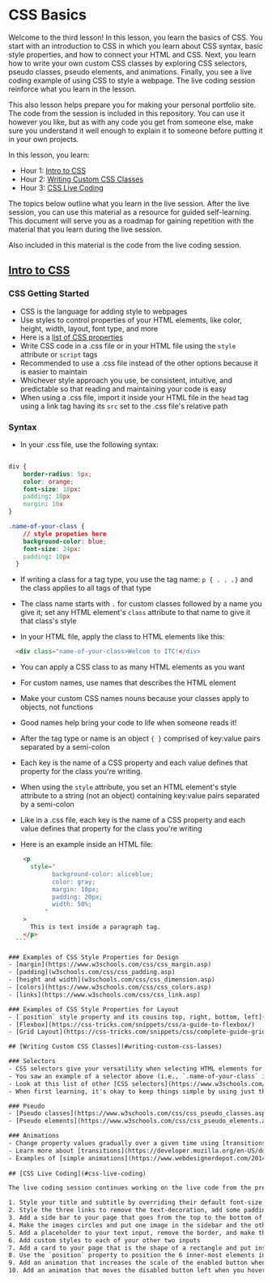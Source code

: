 # CSS Basics  

Welcome to the third lesson! In this lesson, you learn the basics of CSS. You start with an introduction to CSS in which you learn about CSS syntax, basic style properties, and how to connect your HTML and CSS. Next, you learn how to write your own custom CSS classes by exploring CSS selectors, pseudo classes, pseudo elements, and animations. Finally, you see a live coding example of using CSS to style a webpage. The live coding session reinforce what you learn in the lesson. 

This also lesson helps prepare you for making your personal portfolio site. The code from the session is included in this repository. You can use it however you like, but as with any code you get from someone else, make sure you understand it well enough to explain it to someone before putting it in your own projects.  

In this lesson, you learn:  

- Hour 1: [Intro to CSS](#intro-to-css)    
- Hour 2: [Writing Custom CSS Classes](#writing-custom-css-lasses)   
- Hour 3: [CSS Live Coding](#css-live-coding)  

The topics below outline what you learn in the live session. After the live session, you can use this material as a resource for guided self-learning. This document will serve you as a roadmap for gaining repetition with the material that you learn during the live session.   

Also included in this material is the code from the live coding session.  

## [Intro to CSS](#intro-to-css)  

  ### CSS Getting Started
  
  - CSS is the language for adding style to webpages  
  - Use styles to control properties of your HTML elements, like color, height, width, layout, font type, and more
  - Here is a [list of CSS properties](https://www.w3schools.com/cssref/)  
  - Write CSS code in a .css file or in your HTML file using the `style` attribute or `script` tags  
  - Recommended to use a .css file instead of the other options because it is easier to maintain  
  - Whichever style approach you use, be consistent, intuitive, and predictable so that reading and maintaining your code is easy  
  - When using a .css file, import it inside your HTML file in the `head` tag using a link tag having its `src` set to the .css file's relative path  
  
  ### Syntax
  
  - In your .css file, use the following syntax:
  
  ```css
  
  div {
      border-radius: 5px;
      color: orange;
      font-size: 18px:
      padding: 10px
      margin: 10x
  }
  
  .name-of-your-class {
      // style propeties here
      background-color: blue;
      font-size: 24px:
      padding: 10px
    }
  ```
  - If writing a class for a tag type, you use the tag name: `p { . . .}` and the class applies to all tags of that type
  - The class name starts with `.` for custom classes followed by a name you give it; set any HTML element's `class` attribute to that name to give it that class's style     
  
  - In your HTML file, apply the class to HTML elements like this:
  
  ```html
    <div class="name-of-your-class>Welcom to ITC!</div>
  ```
  - You can apply a CSS class to as many HTML elements as you want  
  - For custom names, use names that describes the HTML element 
  - Make your custom CSS names nouns because your classes apply to objects, not functions  
  - Good names help bring your code to life when someone reads it!  
  - After the tag type or name is an object `{ }` comprised of key:value pairs separated by a semi-colon   
  - Each key is the name of a CSS property and each value defines that property for the class you're writing. 
  
  - When using the `style` attribute, you set an HTML element's style attribute to a string (not an object) containing key:value pairs separated by a semi-colon  
  - Like in a .css file, each key is the name of a CSS property and each value defines that property for the class you're writing  
  - Here is an example inside an HTML file:
  
  ```html
      <p
        style="
              background-color: aliceblue;
              color: gray;
              margin: 10px;
              padding: 20px;
              width: 50%;
            "
      >
        This is text inside a paragraph tag.
      </p>
    ```
   
  ### Examples of CSS Style Properties for Design  
  - [margin](https://www.w3schools.com/css/css_margin.asp)  
  - [padding](w3schools.com/css/css_padding.asp)  
  - [height and width](w3schools.com/css/css_dimension.asp)  
  - [colors](https://www.w3schools.com/css/css_colors.asp)  
  - [links](https://www.w3schools.com/css/css_link.asp)  

  ### Examples of CSS Style Properties for Layout  
  - [`position` style property and its cousins top, right, bottom, left](https://www.w3schools.com/css/css_positioning.asp)  
  - [Flexbox](https://css-tricks.com/snippets/css/a-guide-to-flexbox/)  
  - [Grid Layout](https://css-tricks.com/snippets/css/complete-guide-grid/)  

## [Writing Custom CSS Classes](#writing-custom-css-lasses)   
  
  ### Selectors
  - CSS selectors give your versatility when selecting HTML elements for style  
  - You saw an example of a selector above (i.e., `.name-of-your-class` is a `.class` selector)  
  - Look at this list of other [CSS selectors](https://www.w3schools.com/cssref/css_selectors.asp)  
  - When first learning, it's okay to keep things simple by using just the `.class` selector  
  
  ### Pseudo    
  - [Pseudo classes](https://www.w3schools.com/css/css_pseudo_classes.asp)define a special state of an element (e.g., hover)    
  - [Pseudo elements](https://www.w3schools.com/css/css_pseudo_elements.asp) style specific parts of an element (e.g., first letter of a div)  
  
  ### Animations  
  - Change property values gradually over a given time using [transitions](https://www.w3schools.com/css/css3_transitions.asp) or [keyframes](https://www.w3schools.com/css/css3_animations.asp) in combination with pseudo classes  
  - Learn more about [transitions](https://developer.mozilla.org/en-US/docs/Web/CSS/CSS_Transitions/Using_CSS_transitions) 
  - Examples of [simple animations](https://www.webdesignerdepot.com/2014/05/8-simple-css3-transitions-that-will-wow-your-users/)  
    
## [CSS Live Coding](#css-live-coding)  

The live coding session continues working on the live code from the previous lesson. Here are the tasks:

 1. Style your title and subtitle by overriding their default font-size, color, and font-family
 2. Style the three links to remove the text-decoration, add some padding and margin, add a border and border-radius, add a cursor, align them horizontally, not vertically
 3. Add a side bar to your page that goes from the top to the bottom of your page on the right side and make it 200px wide; add other style to make it look professional; delete the div on the left side of your page from the previous lesson     
 4. Make the images circles and put one image in the sidebar and the other on the main part of the page; make the sidebar image small and the main image large; add one word of text below the small image  
 5. Add a placeholder to your text input, remove the border, and make the background color change when in focus 
 6. Add custom styles to each of your other two inputs  
 7. Add a card to your page that is the shape of a rectangle and put inside the card the title and subtitle  
 8. Use the `position` property to position the 6 inner-most elements in unique places within the 2 middle divs (hint: use position absolute with top, right, bottom, or left on an element nested inside a positioned element)    
 9. Add an animation that increases the scale of the enabled button when you hover over it 
 10. Add an animation that moves the disabled button left when you hover over it  
 

